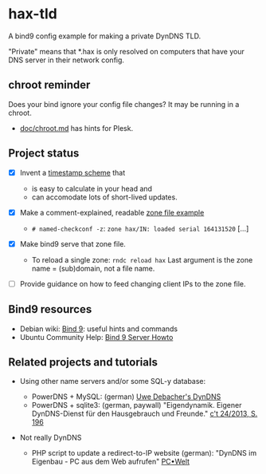 ﻿
hax-tld
=======
A bind9 config example for making a private DynDNS TLD.

"Private" means that *.hax is only resolved on computers that have your
DNS server in their network config.


chroot reminder
---------------
Does your bind ignore your config file changes? It may be running in a chroot.
  * [doc/chroot.md](doc/chroot.md) has hints for Plesk.



Project status
--------------
  * [x] Invent a [timestamp scheme](doc/ttl-serials.md) that
    * is easy to calculate in your head and
    * can accomodate lots of short-lived updates.
  * [x] Make a comment-explained, readable
        [zone file example](etc_bind/hax.zone.txt)
    * `# named-checkconf -z`: `zone hax/IN: loaded serial 164131520` […]
  * [x] Make bind9 serve that zone file.
    * To reload a single zone: `rndc reload hax`
      Last argument is the zone name = (sub)domain, not a file name.
  * [ ] Provide guidance on how to feed changing client IPs to the zone file.



Bind9 resources
---------------
  * Debian wiki: [Bind 9](https://wiki.debian.org/Bind9):
    useful hints and commands
  * Ubuntu Community Help:
    [Bind 9 Server Howto](https://help.ubuntu.com/community/BIND9ServerHowto)



Related projects and tutorials
------------------------------
  * Using other name servers and/or some SQL-y database:
    *  PowerDNS + MySQL: (german)
      [Uwe Debacher's DynDNS]( http://www.debacher.de/wiki/Mein_eigenes_DynDNS)
    * PowerDNS + sqlite3: (german, paywall)
      "Eigendynamik. Eigener DynDNS-Dienst für den Hausgebrauch und Freunde."
      [c't 24/2013, S. 196](http://heise.de/-2311284)

  * Not really DynDNS
    * PHP script to update a redirect-to-IP website (german):
      "DynDNS im Eigenbau - PC aus dem Web aufrufen"
      [PC•Welt](http://www.pcwelt.de/tipps/a-7810291.html)











